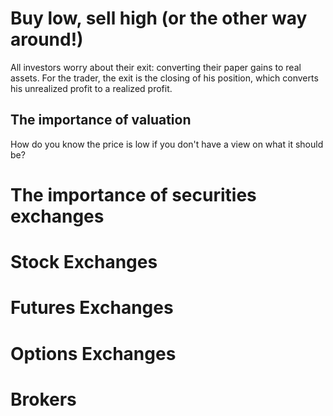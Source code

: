 # Buy low, sell high (or the other way around!)

All investors worry about their exit: converting their paper gains to real assets. For the trader, the exit is the closing of his position, which converts his unrealized profit to a realized profit.

 <!---
 this is a note.
 --->

## The importance of valuation

How do you know the price is low if you don't have a view on what it should be?

# The importance of securities exchanges

# Stock Exchanges


# Futures Exchanges

# Options Exchanges

# Brokers


